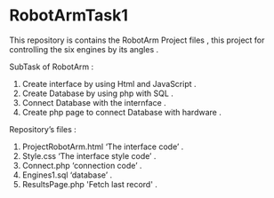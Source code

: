 # RobotArmTask1
This repository is contains the RobotArm Project files , this project for controlling the six engines by its angles .

SubTask of RobotArm :
 1. Create interface by using Html and JavaScript .
 2. Create Database by using php with SQL .
 3. Connect Database with the internface .
 4. Create php page to connect Database with hardware .

Repository’s files :
 1. ProjectRobotArm.html ‘The interface code’ .
 2. Style.css ‘The interface style code’ .
 3. Connect.php ‘connection code’ .
 4. Engines1.sql ‘database’ .
 5. ResultsPage.php 'Fetch last record' .
